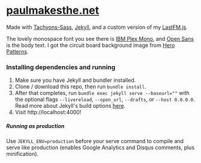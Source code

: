 # [paulmakesthe.net](https://pschfr.github.io/paulmakesthe.net/)
Made with [Tachyons-Sass](https://github.com/tachyons-css/tachyons-sass), [Jekyll](https://jekyllrb.com), and a custom version of my [LastFM.js](https://github.com/pschfr/LastFM.js).

The lovely monospace font you see there is [IBM Plex Mono](https://fonts.google.com/specimen/IBM+Plex+Mono), and [Open Sans](https://fonts.google.com/specimen/Open+Sans) is the body text. I got the circuit board background image from [Hero Patterns](https://www.heropatterns.com/).

### Installing dependencies and running
1. Make sure you have Jekyll and bundler installed.
2. Clone / download this repo, then run `bundle install`.
3. After that completes, run `bundle exec jekyll serve --baseurl=""` with the optional flags `--livereload`, `--open_url`, `--drafts`, or `--host 0.0.0.0`. Read more about Jekyll's build options [here](https://jekyllrb.com/docs/configuration/options/#build-command-options).
4. Visit http://localhost:4000!

##### Running as production
Use `JEKYLL_ENV=production` before your serve command to compile and serve like production (enables Google Analytics and Disqus comments, plus minification).
